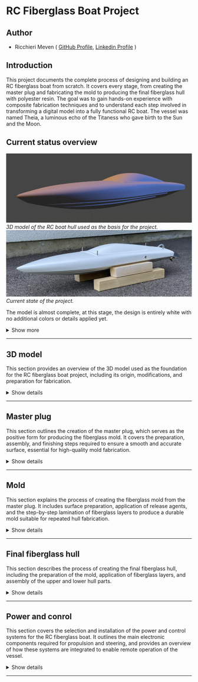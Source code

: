 # RC Fiberglass Boat Project

## Author 
- Ricchieri Meven ( [GitHub Profile](https://github.com/Belprot), [Linkedin Profile](www.linkedin.com/in/meven-ricchieri-4b59b318b) )

## Introduction

This project documents the complete process of designing and building an RC fiberglass boat from scratch. It covers every stage, from creating the master plug and fabricating the mold to producing the final fiberglass hull with polyester resin. The goal was to gain hands-on experience with composite fabrication techniques and to understand each step involved in transforming a digital model into a fully functional RC boat. The vessel was named Theia, a luminous echo of the Titaness who gave birth to the Sun and the Moon.


## Current status overview
![image](pics/3D_2.png)
*3D model of the RC boat hull used as the basis for the project.*
![image](pics/IMG_5476.JPEG)
*Current state of the project.*

The model is almost complete, at this stage, the design is entirely white with no additional colors or details applied yet.

<details>
<summary>Show more</summary>

![image](pics/IMG_5484.JPEG)
![image](pics/IMG_5485.JPEG)

</details>

--- 




## 3D model
This section provides an overview of the 3D model used as the foundation for the RC fiberglass boat project, including its origin, modifications, and preparation for fabrication.

<details>
<summary>Show details</summary>

The project began with a 3D hull model sourced online, with the primary objective being to learn and master the process of fiberglass lamination. Using an existing design enabled a focus on composite fabrication techniques rather than hull design.

The 3D model was scaled to approximately 755 mm in length to match the desired hull size. To accommodate the limitations of the available 3D printer, the hull was sliced into six separate sections. Each piece was printed individually and then carefully assembled to form the complete master plug for mold making.

> [!NOTE]  
> This page is a work in progress and will be updated with more details soon.

</details>

--- 






## Master plug 
This section outlines the creation of the master plug, which serves as the positive form for producing the fiberglass mold. It covers the preparation, assembly, and finishing steps required to ensure a smooth and accurate surface, essential for high-quality mold fabrication.
<details>
<summary>Show details</summary>

> [!NOTE]  
> This page is a work in progress and will be updated with more details soon.

</details>

---





## Mold
This section explains the process of creating the fiberglass mold from the master plug. It includes surface preparation, application of release agents, and the step-by-step lamination of fiberglass layers to produce a durable mold suitable for repeated hull fabrication.
<details>
<summary>Show details</summary>

> [!NOTE]  
> This page is a work in progress and will be updated with more details soon.

</details>

---







## Final fiberglass hull 
This section describes the process of creating the final fiberglass hull, including the preparation of the mold, application of fiberglass layers, and assembly of the upper and lower hull parts.
<details>
<summary>Show details</summary>


### Upper part of the hull
| Step  | Picture  |
|---|---|
After preparing the mold with 3 layers of release wax and a layer of polyvinyl alcohol, I applied the gelcoat layer. | ![image](pics/final_fiberglass_hull/IMG_5360.JPEG)  |
I then applied a 30 g/m² fiberglass veil using polyester resin. | ![image](pics/final_fiberglass_hull/IMG_5362.JPEG) |
| I then applied a 150 g/m² fiberglass rover using polyester resin. | ![image](pics/final_fiberglass_hull/IMG_5364.JPEG) |
| I then applied a 150 g/m² black fiberglass rover using polyester resin. | ![image](pics/final_fiberglass_hull/IMG_5367.JPEG) |

### Lower part of the hull
The same steps were performed.

### Mold closing and assembly
Once the upper and lower parts had cured, the excess fiberglass fabric protruding from the mold was trimmed to allow proper assembly of the two sections.

![image](pics/final_fiberglass_hull/IMG_5390.JPEG)

The interior joint was then made using strips of fiberglass fabric. 

![image](pics/final_fiberglass_hull/IMG_5393.JPEG)

</details>

---



## Power and conrol
This section covers the selection and installation of the power and control systems for the RC fiberglass boat. It outlines the main electronic components required for propulsion and steering, and provides an overview of how these systems are integrated to enable remote operation of the vessel.

<details>
<summary>Show details</summary>

### Components

- **Transmitter & Receiver:** ...
- **Electronic Speed Controller (ESC):** ...
- **Motor:** ...
- **Battery:** ...
- **Servo:** ...

> [!NOTE]
> This section is a work in progress and will be updated with more technical details and photos.

</details>

---
